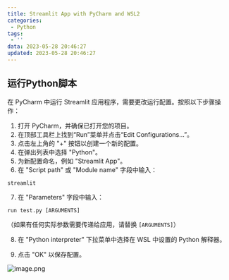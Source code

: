 ```yaml
---
title: Streamlit App with PyCharm and WSL2
categories:
 - Python
tags:
 - ''
data: 2023-05-28 20:46:27
updated: 2023-05-28 20:46:27
---
```


## 运行Python脚本

在 PyCharm 中运行 Streamlit 应用程序，需要更改运行配置。按照以下步骤操作：

1. 打开 PyCharm，并确保已打开您的项目。
2. 在顶部工具栏上找到“Run”菜单并点击“Edit Configurations...”。
3. 点击左上角的 "+" 按钮以创建一个新的配置。
4. 在弹出列表中选择 "Python"。
5. 为新配置命名，例如 "Streamlit App"。
6. 在 "Script path" 或 "Module name" 字段中输入：
```
streamlit
```

7. 在 "Parameters" 字段中输入：
```
run test.py [ARGUMENTS]
```
（如果有任何实际参数需要传递给应用，请替换 `[ARGUMENTS]`）

8. 在 "Python interpreter" 下拉菜单中选择在 WSL 中设置的 Python 解释器。

9. 点击 "OK" 以保存配置。

![image.png](https://wrxinyue.oss-cn-hongkong.aliyuncs.com/img/202305282048933.png)
